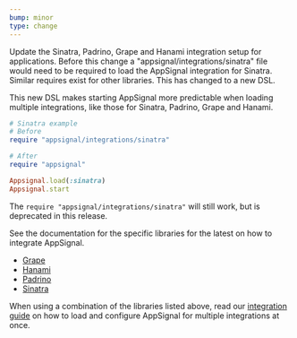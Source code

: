 ```yaml
---
bump: minor
type: change
---
```


Update the Sinatra, Padrino, Grape and Hanami integration setup for applications. Before this change a "appsignal/integrations/sinatra" file would need to be required to load the AppSignal integration for Sinatra. Similar requires exist for other libraries. This has changed to a new DSL.

This new DSL makes starting AppSignal more predictable when loading multiple integrations, like those for Sinatra, Padrino, Grape and Hanami.

```ruby
# Sinatra example
# Before
require "appsignal/integrations/sinatra"

# After
require "appsignal"

Appsignal.load(:sinatra)
Appsignal.start
```

The `require "appsignal/integrations/sinatra"` will still work, but is deprecated in this release.

See the documentation for the specific libraries for the latest on how to integrate AppSignal.

- [Grape](https://docs.appsignal.com/ruby/integrations/grape.html)
- [Hanami](https://docs.appsignal.com/ruby/integrations/hanami.html)
- [Padrino](https://docs.appsignal.com/ruby/integrations/padrino.html)
- [Sinatra](https://docs.appsignal.com/ruby/integrations/sinatra.html)

When using a combination of the libraries listed above, read our [integration guide](https://docs.appsignal.com/ruby/instrumentation/integrating-appsignal.html) on how to load and configure AppSignal for multiple integrations at once.

